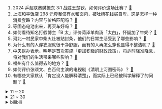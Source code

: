 1. 2024 乒超联赛樊振东 3:1 战胜王楚钦，如何评价这场比赛？ [:link:](https://www.zhihu.com/question/7030717661)
2. 上海和平饭店 298 元套餐仅有水和面包，被吐槽花钱买自卑，这是怎样一种消费套路？内容与价格匹配吗？ [:link:](https://www.zhihu.com/question/7021798384)
3. 等固态电池出来，再买车好吗？ [:link:](https://www.zhihu.com/question/6697092837)
4. 如何看待知名打假博主「B 太」评价菏泽羊肉汤「太白」，怀疑加了牛奶？ [:link:](https://www.zhihu.com/question/6988103556)
5. 河北一村民家中柴火灶被贴封条，他们的日常生活受到了哪些影响？ [:link:](https://www.zhihu.com/question/6924984464)
6. 为什么有的人穿衣服就很干净舒服，而有的人再怎么穿也显得不整洁呢？ [:link:](https://www.zhihu.com/question/548327365)
7. 中央财办表示，明年是首次实施「更加积极的财政政策」，将适时降准降息，将对我们的生活带来哪些影响？ [:link:](https://www.zhihu.com/question/7007111128)
8. 福州有什么值得去的地方？ [:link:](https://www.zhihu.com/question/318193294)
9. 如何评价张颂文、白百何主演的电视剧《清明上河图密码》？ [:link:](https://www.zhihu.com/question/4860103704)
10. 有哪些大家默认「肯定没人能解释清楚」，而实际上已经被科学解释了的问题？ [:link:](https://www.zhihu.com/question/263896133)
<details>
<summary>11 ~ 20</summary>

11. 数字人很火，哪些行业可以用到数字人，怎么用呢? [:link:](https://www.zhihu.com/question/624139316)
12. 日本东京将允许政府员工执行「上四休三」工作制，将带来哪些影响？是否会更大范围推广？ [:link:](https://www.zhihu.com/question/6979349938)
13. 有人分享攻略称，反复评论「机票太贵」让票价便宜 2000 多，如何看待这波操作？算法真能被「驯化」吗？ [:link:](https://www.zhihu.com/question/6902414538)
14. 养乐多上海公司解散、工厂停产，它在中国市场的竞争力如何？未来发展策略可能是什么？ [:link:](https://www.zhihu.com/question/6477078418)
15. 媒体曝光「先用后付」套路多，商家可强制扣款，还能逃避国家监管，「先用后付」还存在哪些问题需要警惕？ [:link:](https://www.zhihu.com/question/6974968905)
16. 本田中国 2024 年 11 月终端汽车销量同比下降 30.7%，2025 年它的情况会怎样？ [:link:](https://www.zhihu.com/question/6165818169)
17. 《玫瑰的故事》对女生有哪些启发？ [:link:](https://www.zhihu.com/question/662337663)
18. 过去十年，中国对进口氦气依赖度从 95% 降至 85%​，这10%的进步，为什么对中国意义重大？ [:link:](https://www.zhihu.com/question/6560964429)
19. 你是怎样得到安全感的？ [:link:](https://www.zhihu.com/question/4946522782)
20. 如何看待《小丑牌》获得2024TGA年度最佳手游？ [:link:](https://www.zhihu.com/question/6743170140)
</details>
<details>
<summary>21 ~ 30</summary>

21. 12 月 13 日乒超联赛樊振东 3-0 松岛辉空，松岛辉空三局只得 7 分，如何评价这场比赛？ [:link:](https://www.zhihu.com/question/6782732654)
22. 关中平原这么小，秦汉北周唐为何能据此夺取天下？ [:link:](https://www.zhihu.com/question/535482736)
23. 在电视剧《猎罪图鉴 2》中有哪些让你觉得细思极恐的剧情片段？ [:link:](https://www.zhihu.com/question/6498384163)
24. 请问怎么才能读完这些书？该从哪本书开始读？ [:link:](https://www.zhihu.com/question/6944332131)
25. 董明珠称小米空调专利侵权赔偿格力 50 万元，小米王化回应「信息不实」，具体情况如何？如何看待此争议？ [:link:](https://www.zhihu.com/question/6987465478)
26. 如果领导在微信上发重要文件，你回复收到却忘记接收，后面想起来已经不能下载，你会怎么办？ [:link:](https://www.zhihu.com/question/6708252798)
27. 《冰汽时代2》序章中，面对食物短缺，你是选择放逐老人群体还是选杀戮海豹？ [:link:](https://www.zhihu.com/question/667801608)
28. 《论语》当中「与其易也，宁戚」，「易」和「戚」如何对比理解？ [:link:](https://www.zhihu.com/question/5809227548)
29. 留学 QS 100/200 名之后的大学还有没有意义？ [:link:](https://www.zhihu.com/question/6452565879)
30. 40 岁以后还适合跑步锻炼吗？ [:link:](https://www.zhihu.com/question/6319724977)
</details><details>
<summary>bilibili</summary>

</details>